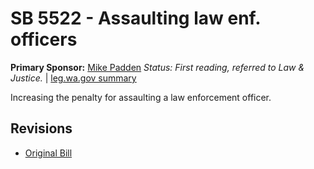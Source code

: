 # SB 5522 - Assaulting law enf. officers
**Primary Sponsor:** [Mike Padden](/person/leg/mike.padden.md)
*Status: First reading, referred to Law & Justice.* | [leg.wa.gov summary](https://app.leg.wa.gov/billsummary?BillNumber=5522&Year=2021)

Increasing the penalty for assaulting a law enforcement officer.

## Revisions
* [Original Bill](1/)